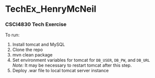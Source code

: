# TechEx_HenryMcNeil
### CSCI4830 Tech Exercise

To run:

1. Install tomcat and MySQL
2. Clone the repo
3. mvn clean package
4. Set environment variables for tomcat for `DB_USER`, `DB_PW`, and `DB_URL` *Note:* It may be necessary to restart tomcat after this step.
5. Deploy .war file to local tomcat server instance
